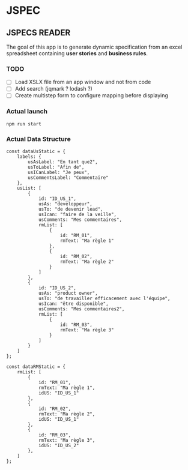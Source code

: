 # JSPEC

## JSPECS READER

The goal of this app is to generate dynamic specification from an excel spreadsheet containing **user stories** and **business rules**.

### TODO
- [ ] Load XSLX file from an app window and not from code
- [ ] Add search (jqmark ? lodash ?) 
- [ ] Create multistep form to configure mapping before displaying 

### Actual launch
```
npm run start
```


### Actual Data Structure

```
const dataUsStatic = {
    labels: {
        usAsLabel: "En tant que2",
        usToLabel: "Afin de",
        usICanLabel: "Je peux",
        usCommentsLabel: "Commentaire"
    },
    usList: [
        {
            id: "ID_US_1",
            usAs: "developpeur",
            usTo: "de devenir lead",
            usIcan: "faire de la veille",
            usComments: "Mes commentaires",
            rmList: [
                {
                    id: "RM_01",
                    rmText: "Ma règle 1"
                },
                {
                    id: "RM_02",
                    rmText: "Ma règle 2"
                }
            ]
        },
        {
            id: "ID_US_2",
            usAs: "product owner",
            usTo: "de travailler efficacement avec l'équipe",
            usIcan: "être disponible",
            usComments: "Mes commentaires2",
            rmList: [
                {
                    id: "RM_03",
                    rmText: "Ma règle 3"
                }
            ]
        }
    ]
};

const dataRMStatic = {
    rmList: [
        {
            id: "RM_01",
            rmText: "Ma règle 1",
            idUS: "ID_US_1"
        },
        {
            id: "RM_02",
            rmText: "Ma règle 2",
            idUS: "ID_US_1"
        },
        {
            id: "RM_03",
            rmText: "Ma règle 3",
            idUS: "ID_US_2"
        },
    ]
};
```
